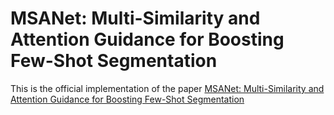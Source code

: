 
# MSANet: Multi-Similarity and Attention Guidance for Boosting Few-Shot Segmentation
This is the official implementation of the paper [MSANet: Multi-Similarity and Attention Guidance for Boosting Few-Shot Segmentation](htts://google.com)

